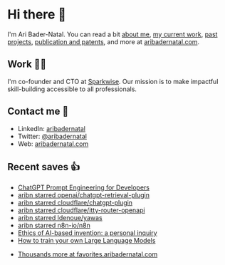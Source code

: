 # Hi there  👋

I'm Ari Bader-Natal. You can read a bit [about me](https://aribadernatal.com), [my current work](https://aribadernatal.com/projects/Sparkwise/), [past projects](https://aribadernatal.com/projects/), [publication and patents](https://aribadernatal.com/publications), and more at [aribadernatal.com](https://aribadernatal.com).

## Work  👨‍💻

I'm co-founder and CTO at [Sparkwise](https://sparkwise.co). Our mission is to make impactful skill-building accessible to all professionals.

## Contact me  💬 

- LinkedIn: [aribadernatal](https://linkedin.com/in/aribadernatal)
- Twitter: [@aribadernatal](https://twitter.com/aribadernatal)
- Web: [aribadernatal.com](https://aribadernatal.com)

## Recent saves  👍

<!--START_SECTION:feed-->
* [ChatGPT Prompt Engineering for Developers](https:&#x2F;&#x2F;favorites.aribadernatal.com&#x2F;pocket-favorites&#x2F;2023&#x2F;05&#x2F;chatgpt-prompt-engineering-for-developers&#x2F;)
* [aribn starred openai&#x2F;chatgpt-retrieval-plugin](https:&#x2F;&#x2F;favorites.aribadernatal.com&#x2F;github-favorites&#x2F;2023&#x2F;05&#x2F;aribn-starred-openai-chatgpt-retrieval-plugin&#x2F;)
* [aribn starred cloudflare&#x2F;chatgpt-plugin](https:&#x2F;&#x2F;favorites.aribadernatal.com&#x2F;github-favorites&#x2F;2023&#x2F;05&#x2F;aribn-starred-cloudflare-chatgpt-plugin&#x2F;)
* [aribn starred cloudflare&#x2F;itty-router-openapi](https:&#x2F;&#x2F;favorites.aribadernatal.com&#x2F;github-favorites&#x2F;2023&#x2F;05&#x2F;aribn-starred-cloudflare-itty-router-openapi&#x2F;)
* [aribn starred ldenoue&#x2F;yawas](https:&#x2F;&#x2F;favorites.aribadernatal.com&#x2F;github-favorites&#x2F;2023&#x2F;05&#x2F;aribn-starred-ldenoue-yawas&#x2F;)
* [aribn starred n8n-io&#x2F;n8n](https:&#x2F;&#x2F;favorites.aribadernatal.com&#x2F;github-favorites&#x2F;2023&#x2F;05&#x2F;aribn-starred-n8n-io-n8n&#x2F;)
* [Ethics of AI-based invention: a personal inquiry](https:&#x2F;&#x2F;favorites.aribadernatal.com&#x2F;pocket-favorites&#x2F;2023&#x2F;05&#x2F;ethics-of-ai-based-invention-a-personal-inquiry&#x2F;)
* [How to train your own Large Language Models](https:&#x2F;&#x2F;favorites.aribadernatal.com&#x2F;uncategorized&#x2F;2023&#x2F;05&#x2F;how-to-train-your-own-large-language-models&#x2F;)
<!--END_SECTION:feed-->
* [Thousands more at favorites.aribadernatal.com](https://favorites.aribadernatal.com)
